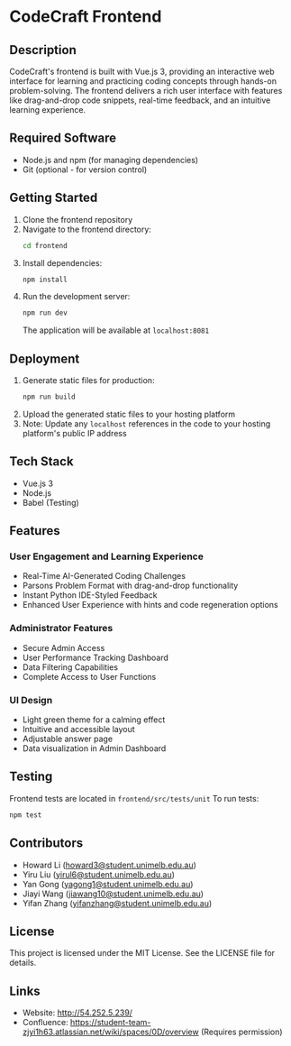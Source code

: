 # CodeCraft Frontend

## Description
CodeCraft's frontend is built with Vue.js 3, providing an interactive web interface for learning and practicing coding concepts through hands-on problem-solving. The frontend delivers a rich user interface with features like drag-and-drop code snippets, real-time feedback, and an intuitive learning experience.

## Required Software
- Node.js and npm (for managing dependencies)
- Git (optional - for version control)

## Getting Started
1. Clone the frontend repository
2. Navigate to the frontend directory:
   ```bash
   cd frontend
   ```
3. Install dependencies:
   ```bash
   npm install
   ```
4. Run the development server:
   ```bash
   npm run dev
   ```
   The application will be available at `localhost:8081`

## Deployment
1. Generate static files for production:
   ```bash
   npm run build
   ```
2. Upload the generated static files to your hosting platform
3. Note: Update any `localhost` references in the code to your hosting platform's public IP address

## Tech Stack
- Vue.js 3
- Node.js
- Babel (Testing)

## Features

### User Engagement and Learning Experience
- Real-Time AI-Generated Coding Challenges
- Parsons Problem Format with drag-and-drop functionality
- Instant Python IDE-Styled Feedback
- Enhanced User Experience with hints and code regeneration options

### Administrator Features
- Secure Admin Access
- User Performance Tracking Dashboard
- Data Filtering Capabilities
- Complete Access to User Functions

### UI Design
- Light green theme for a calming effect
- Intuitive and accessible layout
- Adjustable answer page
- Data visualization in Admin Dashboard

## Testing
Frontend tests are located in `frontend/src/tests/unit`
To run tests:
```bash
npm test
```

## Contributors
- Howard Li (howard3@student.unimelb.edu.au)
- Yiru Liu (yirul6@student.unimelb.edu.au)
- Yan Gong (yagong1@student.unimelb.edu.au)
- Jiayi Wang (jiawang10@student.unimelb.edu.au)
- Yifan Zhang (yifanzhang@student.unimelb.edu.au)

## License
This project is licensed under the MIT License. See the LICENSE file for details.

## Links
- Website: http://54.252.5.239/
- Confluence: https://student-team-zjyi1h63.atlassian.net/wiki/spaces/0D/overview (Requires permission)
